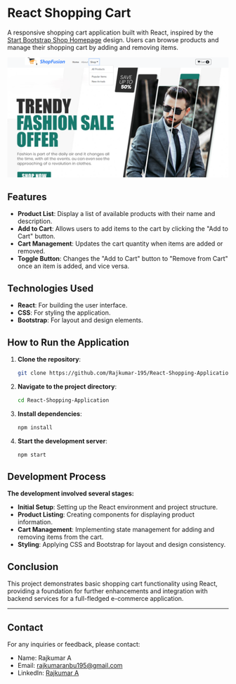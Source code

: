 # React Shopping Cart

A responsive shopping cart application built with React, inspired by the [Start Bootstrap Shop Homepage](https://startbootstrap.com/previews/shop-homepage) design. Users can browse products and manage their shopping cart by adding and removing items.

![Preview](public/Images/website-demo.png)

## Features

- **Product List**: Display a list of available products with their name and description.
- **Add to Cart**: Allows users to add items to the cart by clicking the "Add to Cart" button.
- **Cart Management**: Updates the cart quantity when items are added or removed.
- **Toggle Button**: Changes the "Add to Cart" button to "Remove from Cart" once an item is added, and vice versa.

## Technologies Used

- **React**: For building the user interface.
- **CSS**: For styling the application.
- **Bootstrap**: For layout and design elements.

## How to Run the Application

1. **Clone the repository**:
   ```bash
   git clone https://github.com/Rajkumar-195/React-Shopping-Application

2. **Navigate to the project directory**:
   ```bash
   cd React-Shopping-Application

3. **Install dependencies**:
   ```bash
   npm install

4. **Start the development server**:
   ```bash
   npm start

## Development Process
**The development involved several stages:**
- **Initial Setup**: Setting up the React environment and project structure.
- **Product Listing**: Creating components for displaying product information.
- **Cart Management**: Implementing state management for adding and removing items from the cart.
- **Styling**: Applying CSS and Bootstrap for layout and design consistency.

## Conclusion

This project demonstrates basic shopping cart functionality using React, providing a foundation for further enhancements and integration with backend services for a full-fledged e-commerce application.

---

## Contact

For any inquiries or feedback, please contact:
- Name: Rajkumar A
- Email: rajkumaranbu195@gmail.com
- LinkedIn: [Rajkumar A](https://www.linkedin.com/in/rajkumar-info/)
